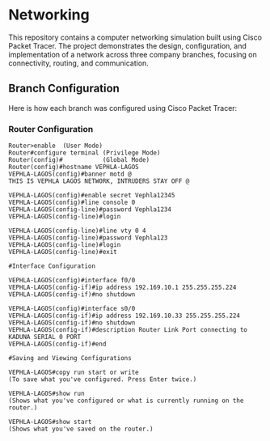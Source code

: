 # Networking

This repository contains a computer networking simulation built using Cisco Packet Tracer. The project demonstrates the design, configuration, and implementation of a network across three company branches, focusing on connectivity, routing, and communication.

## Branch Configuration

Here is how each branch was configured using Cisco Packet Tracer:

### Router Configuration

```plaintext
Router>enable  (User Mode)
Router#configure terminal (Privilege Mode)
Router(config)#           (Global Mode)
Router(config)#hostname VEPHLA-LAGOS
VEPHLA-LAGOS(config)#banner motd @
THIS IS VEPHLA LAGOS NETWORK, INTRUDERS STAY OFF @

VEPHLA-LAGOS(config)#enable secret Vephla12345
VEPHLA-LAGOS(config)#line console 0
VEPHLA-LAGOS(config-line)#password Vephla1234
VEPHLA-LAGOS(config-line)#login

VEPHLA-LAGOS(config-line)#line vty 0 4
VEPHLA-LAGOS(config-line)#password Vephla123
VEPHLA-LAGOS(config-line)#login
VEPHLA-LAGOS(config-line)#exit

#Interface Configuration

VEPHLA-LAGOS(config)#interface f0/0
VEPHLA-LAGOS(config-if)#ip address 192.169.10.1 255.255.255.224
VEPHLA-LAGOS(config-if)#no shutdown

VEPHLA-LAGOS(config)#interface s0/0
VEPHLA-LAGOS(config-if)#ip address 192.169.10.33 255.255.255.224
VEPHLA-LAGOS(config-if)#no shutdown
VEPHLA-LAGOS(config-if)#description Router Link Port connecting to KADUNA SERIAL 0 PORT
VEPHLA-LAGOS(config-if)#end

#Saving and Viewing Configurations

VEPHLA-LAGOS#copy run start or write
(To save what you've configured. Press Enter twice.)

VEPHLA-LAGOS#show run
(Shows what you've configured or what is currently running on the router.)

VEPHLA-LAGOS#show start
(Shows what you've saved on the router.)
